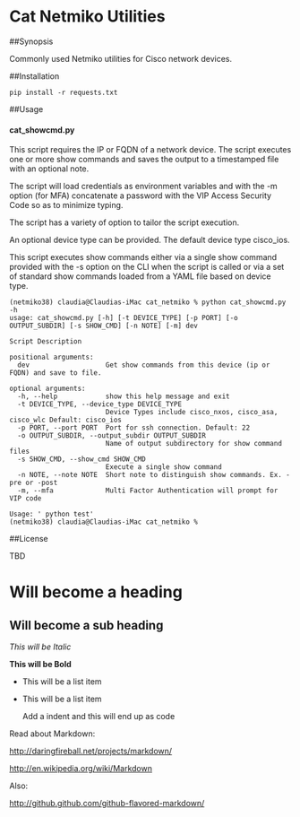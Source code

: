 # Cat Netmiko Utilities

##Synopsis

Commonly used Netmiko utilities for Cisco network devices.



##Installation



```
pip install -r requests.txt
```



##Usage



#### cat_showcmd.py

This script requires the IP or FQDN of a network device.   The script executes one or more show commands and saves the output to a timestamped file with an optional note.

The script will load credentials as environment variables and with the -m option (for MFA) concatenate a password with the VIP Access Security Code so as to minimize typing.

The script has a variety of option to tailor the script execution.

An optional device type can be provided. The default device type cisco_ios.

This script executes show commands either via a single show command provided with the -s option on the CLI when the script is called or via a set of standard show commands loaded from a YAML file based on device type.

```
(netmiko38) claudia@Claudias-iMac cat_netmiko % python cat_showcmd.py -h                             
usage: cat_showcmd.py [-h] [-t DEVICE_TYPE] [-p PORT] [-o OUTPUT_SUBDIR] [-s SHOW_CMD] [-n NOTE] [-m] dev

Script Description

positional arguments:
  dev                   Get show commands from this device (ip or FQDN) and save to file.

optional arguments:
  -h, --help            show this help message and exit
  -t DEVICE_TYPE, --device_type DEVICE_TYPE
                        Device Types include cisco_nxos, cisco_asa, cisco_wlc Default: cisco_ios
  -p PORT, --port PORT  Port for ssh connection. Default: 22
  -o OUTPUT_SUBDIR, --output_subdir OUTPUT_SUBDIR
                        Name of output subdirectory for show command files
  -s SHOW_CMD, --show_cmd SHOW_CMD
                        Execute a single show command
  -n NOTE, --note NOTE  Short note to distinguish show commands. Ex. -pre or -post
  -m, --mfa             Multi Factor Authentication will prompt for VIP code

Usage: ' python test'
(netmiko38) claudia@Claudias-iMac cat_netmiko % 

```





##License

TBD


Will become a heading
==============

Will become a sub heading
--------------

*This will be Italic*

**This will be Bold**

- This will be a list item
- This will be a list item

    Add a indent and this will end up as code
	
	

Read about Markdown:

http://daringfireball.net/projects/markdown/

http://en.wikipedia.org/wiki/Markdown

Also:

http://github.github.com/github-flavored-markdown/	